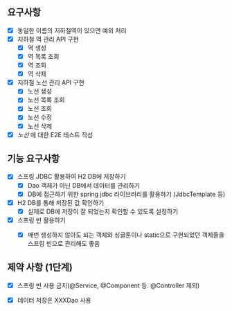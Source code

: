 ## 요구사항

- [X] 동일한 이름의 지하철역이 있으면 예외 처리
- [X] 지하철 역 관리 API 구현
    - [X] 역 생성
    - [X] 역 목록 조회
    - [X] 역 조회
    - [X] 역 삭제
- [X] 지하철 노선 관리 API 구현
    - [X] 노선 생성
    - [X] 노선 목록 조회
    - [X] 노선 조회
    - [X] 노선 수정
    - [X] 노선 삭제
    
- [X] *노선* 에 대한 E2E 테스트 작성

## 기능 요구사항

- [x] 스프링 JDBC 활용하여 H2 DB에 저장하기
    - [x] Dao 객체가 아닌 DB에서 데이터를 관리하기
    - [x] DB에 접근하기 위한 spring jdbc 라이브러리를 활용하기 (JdbcTemplate 등)
- [x] H2 DB를 통해 저장된 값 확인하기
    - [x] 실제로 DB에 저장이 잘 되었는지 확인할 수 있도록 설정하기
- [x] 스프링 빈 활용하기
    - [x] 매번 생성하지 않아도 되는 객체와 싱글톤이나 static으로 구현되었던 객체들을 스프링 빈으로 관리해도 좋음


## 제약 사항 (1단계)

- [X] 스프링 빈 사용 금지(@Service, @Component 등. @Controller 제외)
- [X] 데이터 저장은 XXXDao 사용

